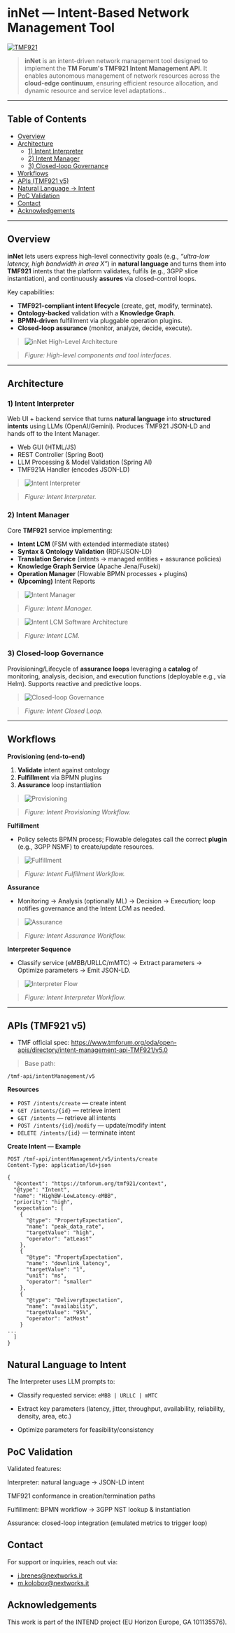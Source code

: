 # inNet — Intent-Based Network Management Tool

[![TMF921](https://img.shields.io/badge/TMF921-v5-blue)](https://www.tmforum.org/oda/open-apis/directory/intent-management-api-TMF921/v5.0)

> **inNet** is an intent-driven network management tool designed to implement the **TM Forum's TMF921 Intent Management API**. It enables autonomous management of network resources across the **cloud-edge continuum**, ensuring efficient resource allocation, and dynamic resource and service level adaptations..

---

## Table of Contents
- [Overview](#overview)
- [Architecture](#architecture)
  - [1) Intent Interpreter](#1-intent-interpreter)
  - [2) Intent Manager](#2-intent-manager)
  - [3) Closed-loop Governance](#3-closed-loop-governance)
- [Workflows](#workflows)
- [APIs (TMF921 v5)](#apis-tmf921-v5)
- [Natural Language -> Intent](#natural-language-to-intent)
- [PoC Validation](#poc-validation)
- [Contact](#contact)
- [Acknowledgements](#acknowledgements)
---

## Overview
**inNet** lets users express high-level connectivity goals (e.g., *“ultra-low latency, high bandwidth in area X”*) in **natural language** and turns them into **TMF921** intents that the platform validates, fulfils (e.g., 3GPP slice instantiation), and continuously **assures** via closed-control loops.

Key capabilities:
- **TMF921-compliant intent lifecycle** (create, get, modify, terminate).
- **Ontology-backed** validation with a **Knowledge Graph**.
- **BPMN-driven** fulfillment via pluggable operation plugins.
- **Closed-loop assurance** (monitor, analyze, decide, execute).

> ![inNet High-Level Architecture](doc/inNet-high-level-architecture.png)

> *Figure: High-level components and tool interfaces.*

---

## Architecture

### 1) Intent Interpreter
Web UI + backend service that turns **natural language** into **structured intents** using LLMs (OpenAI/Gemini). Produces TMF921 JSON-LD and hands off to the Intent Manager.

- Web GUI (HTML/JS)
- REST Controller (Spring Boot)
- LLM Processing & Model Validation (Spring AI)
- TMF921A Handler (encodes JSON-LD)

> ![Intent Interpreter](doc/inNet-intent-interpreter.png)

> *Figure: Intent Interpreter.*


### 2) Intent Manager
Core **TMF921** service implementing:
- **Intent LCM** (FSM with extended intermediate states)
- **Syntax & Ontology Validation** (RDF/JSON-LD)
- **Translation Service** (intents -> managed entities + assurance policies)
- **Knowledge Graph Service** (Apache Jena/Fuseki)
- **Operation Manager** (Flowable BPMN processes + plugins)
- **(Upcoming)** Intent Reports

> ![Intent Manager](doc/inNet-intent-manager.png)

> *Figure: Intent Manager.*

> ![Intent LCM Software Architecture](doc/inNet-intent-lcm.png)

> *Figure: Intent LCM.*

### 3) Closed-loop Governance
Provisioning/Lifecycle of **assurance loops** leveraging a **catalog** of monitoring, analysis, decision, and execution functions (deployable e.g., via Helm). Supports reactive and predictive loops.

> ![Closed-loop Governance](doc/inNet-closed-loop.png)

> *Figure: Intent Closed Loop.*

---

## Workflows

**Provisioning (end-to-end)**  
1. **Validate** intent against ontology  
2. **Fulfillment** via BPMN plugins  
3. **Assurance** loop instantiation

> ![Provisioning](doc/inNet-provisioning.png)

> *Figure: Intent Provisioning Workflow.*

**Fulfillment**  
- Policy selects BPMN process; Flowable delegates call the correct **plugin** (e.g., 3GPP NSMF) to create/update resources.

> ![Fulfillment](doc/inNet-fulfillment.png)

> *Figure: Intent Fulfillment Workflow.*

**Assurance**  
- Monitoring -> Analysis (optionally ML) -> Decision -> Execution; loop notifies governance and the Intent LCM as needed.

> ![Assurance](doc/inNet-assurance.png)

> *Figure: Intent Assurance Workflow.*

**Interpreter Sequence**  
- Classify service (eMBB/URLLC/mMTC) -> Extract parameters -> Optimize parameters -> Emit JSON-LD.

> ![Interpreter Flow](doc/inNet-interpreter-workflow.png)

> *Figure: Intent Interpreter Workflow.*

---

## APIs (TMF921 v5)

- TMF official spec: https://www.tmforum.org/oda/open-apis/directory/intent-management-api-TMF921/v5.0

> Base path:
```
/tmf-api/intentManagement/v5
```

**Resources**
- `POST /intents/create` — create intent
- `GET /intents/{id}` — retrieve intent
- `GET /intents` — retrieve all intents
- `POST /intents/{id}/modify` — update/modify intent
- `DELETE /intents/{id}` — terminate intent

**Create Intent — Example**
```http
POST /tmf-api/intentManagement/v5/intents/create
Content-Type: application/ld+json

{
  "@context": "https://tmforum.org/tmf921/context",
  "@type": "Intent",
  "name": "HighBW-LowLatency-eMBB",
  "priority": "high",
  "expectation": [
    {
      "@type": "PropertyExpectation",
      "name": "peak_data_rate",
      "targetValue": "high",
      "operator": "atLeast"
    },
    {
      "@type": "PropertyExpectation",
      "name": "downlink_latency",
      "targetValue": "1",
      "unit": "ms",
      "operator": "smaller"
    },
    {
      "@type": "DeliveryExpectation",
      "name": "availability",
      "targetValue": "95%",
      "operator": "atMost"
    }
...
  ]
}

```

**Natural Language to Intent**
--

The Interpreter uses LLM prompts to:

* Classify requested service: `eMBB | URLLC | mMTC`

* Extract key parameters (latency, jitter, throughput, availability, reliability, density, area, etc.)

* Optimize parameters for feasibility/consistency


**PoC Validation**
--

Validated features:

Interpreter: natural language -> JSON-LD intent

TMF921 conformance in creation/termination paths

Fulfillment: BPMN workflow -> 3GPP NST lookup & instantiation

Assurance: closed-loop integration (emulated metrics to trigger loop)

**Contact**
--

For support or inquiries, reach out via:
* j.brenes@nextworks.it
* m.kolobov@nextworks.it

**Acknowledgements**
--

This work is part of the INTEND project (EU Horizon Europe, GA 101135576).
